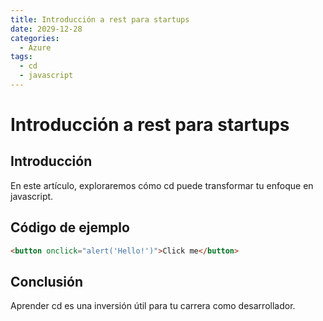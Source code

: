 ```yaml
---
title: Introducción a rest para startups
date: 2029-12-28
categories:
  - Azure
tags:
  - cd
  - javascript
---
```


# Introducción a rest para startups

## Introducción

En este artículo, exploraremos cómo cd puede transformar tu enfoque en javascript.

## Código de ejemplo

```html
<button onclick="alert('Hello!')">Click me</button>
```

## Conclusión

Aprender cd es una inversión útil para tu carrera como desarrollador.